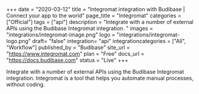 +++
date = "2020-03-12"
title = "Integromat integration with Budibase | Connect your app to the world"
page_title = "Integromat"
categories = ["Official"] 
tags = ["api"] 
description = "Integrate with a number of external APIs using the Budibase Integromat integration. "
images = "integrations/integromat-image.png"
logo = "integrations/integromat-logo.png"
draft= "false"
integration= "api"
integrationcategories = ["All", "Workflow"]
published_by = "Budibase"
site_url = "https://www.integromat.com"
plan = "Free"
docs_url = "https://docs.budibase.com"
status = "Live" 
+++

Integrate with a number of external APIs using the Budibase Integromat integration. Integromat is a tool that helps you automate manual processes, without coding.